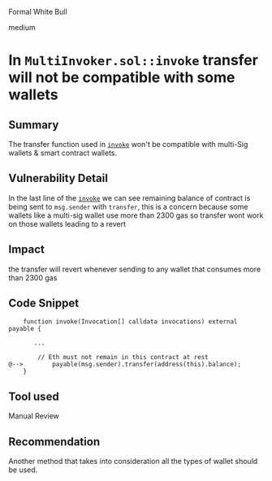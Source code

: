 Formal White Bull

medium

# In `MultiInvoker.sol::invoke` transfer will not be compatible with some wallets

## Summary
The transfer function used in [`invoke`](https://github.com/sherlock-audit/2024-02-perennial-v2-3/blob/main/perennial-v2/packages/perennial-extensions/contracts/MultiInvoker.sol#L163) won't be compatible with multi-Sig wallets & smart contract wallets.
## Vulnerability Detail
In the last line of the [`invoke`](https://github.com/sherlock-audit/2024-02-perennial-v2-3/blob/main/perennial-v2/packages/perennial-extensions/contracts/MultiInvoker.sol#L163) we can see remaining balance of contract is being sent to `msg.sender` with `transfer`, this is a concern because some wallets like a multi-sig wallet use more than 2300 gas so transfer wont work on those wallets leading to a revert
## Impact
the transfer will revert whenever sending to any wallet that consumes more than 2300 gas
## Code Snippet
```solidity
    function invoke(Invocation[] calldata invocations) external payable {
      
       ...
            
        // Eth must not remain in this contract at rest
@-->        payable(msg.sender).transfer(address(this).balance);
    }
```
## Tool used

Manual Review

## Recommendation
Another method that takes into consideration all the types of wallet should be used.